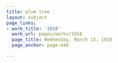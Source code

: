 ```yaml
---
title: plum tree
layout: subject
page_links:
- work_title: '1918'
  work_url: pages/works/1918
  page_title: Wednesday, March 13, 1918
  page_anchor: page-448

---
```

